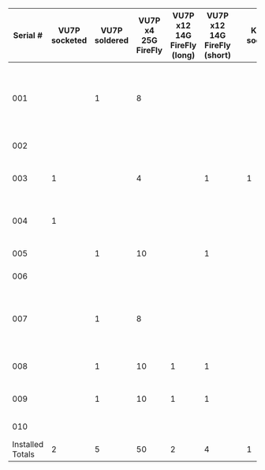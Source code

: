 
|         Serial # | VU7P socketed | VU7P soldered | VU7P x4 25G FireFly | VU7P x12 14G FireFly (long) | VU7P x12 14G FireFly (short) |     | KU15P socketed | KU15P soldered | KU15P x4 25G FireFly | KU15P x12 14G FireFly (long) | KU15P x12 14G FireFly (short) |     | Major Location | Minor Location  | Notes                                            |
|              --- |           --- |           --- |                 --- |                         --- |                          --- | --- |            --- |            --- |                  --- |                          --- |                           --- | --- | ---            | ---             | ---                                              |
|              001 |               |             1 |                   8 |                             |                              |     |                |                |                      |                              |                               |     | Cornell        | Peter's house   | broken power supply, was intended for use at TIF |
|              002 |               |               |                     |                             |                              |     |                |                |                      |                              |                               |     | Cornell        | W231            | bare board                                       |
|              003 |             1 |               |                   4 |                             |                            1 |     |              1 |                |                    3 |                              |                             1 |     | Cornell        | PSB Peter's lab | socketed FPGAs, works OK                         |
|              004 |             1 |               |                     |                             |                              |     |                |                |                      |                              |                               |     | Cornell        | Peter's House   | socketed VU7P, no optics                         |
|              005 |               |             1 |                  10 |                             |                            1 |     |                |              1 |                    3 |                            3 |                               |     | BU             |                 | sent to BU                                       |
|              006 |               |               |                     |                             |                              |     |                |              1 |                    3 |                            3 |                               |     | BU             |                 | ATLAS board                                      |
|              007 |               |             1 |                   8 |                             |                              |     |                |              1 |                      |                              |                               |     | CERN           | TIF             | sent to TIF Oct 27, 2019, mated to SM05                         |
|              008 |               |             1 |                  10 |                           1 |                            1 |     |                |              1 |                    3 |                              |                               |     | Cornell        | PSB ATCA crate  | mated to SM 09                                   |
|              009 |               |             1 |                  10 |                           1 |                            1 |     |                |              1 |                    3 |                              |                               |     | Cornell        | PSB ATCA crate  | mated to SM 10                                   |
|              010 |               |               |                     |                             |                              |     |                |              1 |                    3 |                            3 |                               |     | BU             |                 | ATLAS board                                      |
| Installed Totals |             2 |             5 |                  50 |                           2 |                            4 |     |              1 |              6 |                   18 |                            9 |                             1 |     |                |                 |                                                  |

